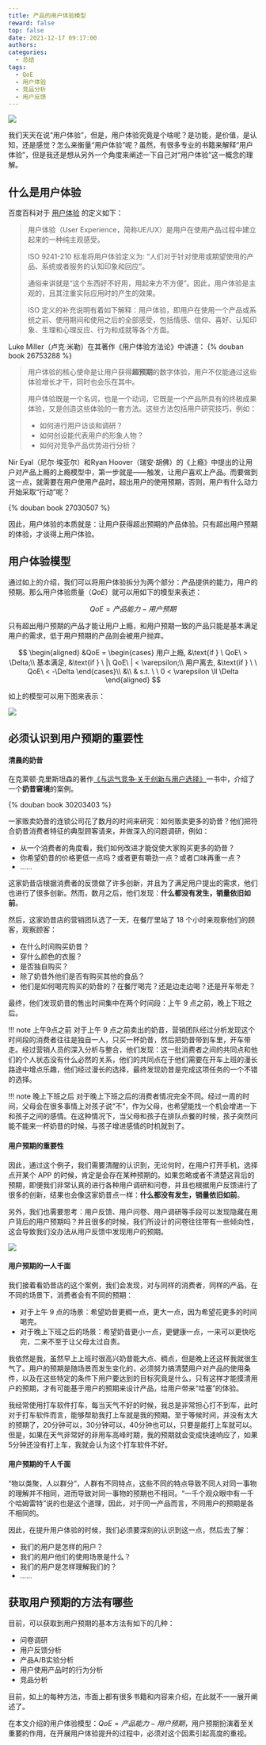 ```yaml
---
title: 产品的用户体验模型
reward: false
top: false
date: 2021-12-17 09:17:00
authors:
categories:
  - 总结
tags:
  - QoE
  - 用户体验
  - 竞品分析
  - 用户反馈
---
```


![](1.png)

我们天天在说“用户体验”，但是，用户体验究竟是个啥呢？是功能，是价值，是认知，还是感觉？怎么来衡量“用户体验”呢？虽然，有很多专业的书籍来解释“用户体验”，但是我还是想从另外一个角度来阐述一下自己对“用户体验”这一概念的理解。

<!--more-->

## 什么是用户体验
百度百科对于 [用户体验](https://baike.baidu.com/item/%E7%94%A8%E6%88%B7%E4%BD%93%E9%AA%8C/1994) 的定义如下：

> 用户体验（User Experience，简称UE/UX）是用户在使用产品过程中建立起来的一种纯主观感受。
> 
> ISO 9241-210 标准将用户体验定义为: “人们对于针对使用或期望使用的产品、系统或者服务的认知印象和回应”。
> 
> 通俗来讲就是“这个东西好不好用，用起来方不方便”。因此，用户体验是主观的，且其注重实际应用时的产生的效果。
>
> ISO 定义的补充说明有着如下解释：用户体验，即用户在使用一个产品或系统之前、使用期间和使用之后的全部感受，包括情感、信仰、喜好、认知印象、生理和心理反应、行为和成就等各个方面。

Luke Miller（卢克·米勒）在其著作《用户体验方法论》中讲道：
{% douban book 26753288 %}
> 用户体验的核心使命是让用户获得**超预期**的数字体验，用户不仅能通过这些体验增长才干，同时也会乐在其中。
> 
> 用户体验既是一个名词，也是一个动词，它既是一个产品所具有的终极成果体验，又是创造这些体验的一套方法。这些方法包括用户研究技巧，例如：
> * 如何进行用户访谈和调研？
> * 如何创设能代表用户的形象人物？
> * 如何对竞争产品优势进行分析？

Nir Eyal（尼尔·埃亚尔）和Ryan Hoover（瑞安·胡佛）的《上瘾》中提出的让用户对产品上瘾的上瘾模型中，第一步就是——触发，让用户喜欢上产品。而要做到这一点，就需要在用户使用产品时，超出用户的使用预期，否则，用户有什么动力开始采取“行动”呢？

{% douban book 27030507 %}

因此，用户体验的本质就是：让用户获得超出预期的产品体验。只有超出用户预期的体验，才谈得上用户体验。

## 用户体验模型
通过如上的介绍，我们可以将用户体验拆分为两个部分：产品提供的能力，用户的预期。那么用户体验质量（*QoE*）就可以用如下的模型来表述：

$$
QoE = 产品能力 - 用户预期
$$

只有超出用户预期的产品才能让用户上瘾，和用户预期一致的产品只能是基本满足用户的需求，低于用户预期的产品则会被用户抛弃。

$$
\begin{aligned}
&QoE = \begin{cases}
用户上瘾, &\text{if } \ QoE\  > \Delta;\\
基本满足, &\text{if } \ |\ QoE\ | < \varepsilon;\\
用户离去, &\text{if } \ \ QoE\  <  -\Delta
\end{cases}\\
&\\
& s.t. \ \ 0 < \varepsilon \ll \Delta
\end{aligned}
$$

如上的模型可以用下图来表示：

![](2.png)

## 必须认识到用户预期的重要性
#### 清晨的奶昔
在克莱顿·克里斯坦森的著作[《与运气竞争·关于创新与用户选择》](https://book.douban.com/subject/30203403/)一书中，介绍了一个**奶昔窘境**的案例。

<!--![](3.jpeg)-->

{% douban book 30203403 %}

一家贩卖奶昔的连锁公司花了数月的时间来研究：如何贩卖更多的奶昔？他们把符合奶昔消费者特征的典型顾客请来，并做深入的问题调研，例如：
* 从一个消费者的角度看，我们如何改进才能促使大家购买更多的奶昔？
* 你希望奶昔的价格更低一点吗？或者更有嚼劲一点？或者口味再重一点？
* ……

这家奶昔店根据消费者的反馈做了许多创新，并且为了满足用户提出的需求，他们也进行了很多创新。然而，数月之后，他们发现：**什么都没有发生，销量依旧如前**。

然后，这家奶昔店的营销团队选了一天，在餐厅里站了 18 个小时来观察他们的顾客，观察顾客：
* 在什么时间购买奶昔？
* 穿什么颜色的衣服？
* 是否独自购买？
* 除了奶昔外他们是否有购买其他的食品？
* 他们是如何喝完购买的奶昔的？在餐厅喝完？还是边走边喝？还是开车带走？

最终，他们发现奶昔的售出时间集中在两个时间段：上午 9 点之前，晚上下班之后。

!!! note 上午9点之前
    对于上午 9 点之前卖出的奶昔，营销团队经过分析发现这个时间段的消费者往往是独自一人，只买一杯奶昔，然后把奶昔带到车里，开车带走。经过营销人员的深入分析与整合，他们发现：这一批消费者之间的共同点和他们的个人状态没有什么必然的关系，他们的共同点在于他们需要在开车上班的漫长路途中增点乐趣，他们经过漫长的选择，最终发现奶昔是完成这项任务的一个不错的选择。

!!! note 晚上下班之后
    对于晚上下班之后的消费者情况完全不同。经过一周的时间，父母会在很多事情上对孩子说“不”，作为父母，也希望能找一个机会增进一下和孩子之间的感情。在这种情况下，当父母和孩子在排队点餐的时候，孩子突然问能不能来一杯奶昔的时候，与孩子增进感情的时机就到了。

#### 用户预期的重要性
因此，通过这个例子，我们需要清醒的认识到，无论何时，在用户打开手机，选择点开某个 APP 的时候，肯定是会存在某种预期的。如果忽略或者不清楚这背后的预期，即便我们非常认真的进行各种用户调研和问卷，并且也根据用户反馈进行了很多的创新，结果也会像这家奶昔点一样：**什么都没有发生，销量依旧如前**。

另外，我们也需要思考：用户反馈、用户问卷、用户调研等手段可以发现隐藏在用户背后的用户预期吗？并且很多的时候，我们所设计的问卷往往带有一些倾向性，这会导致我们没办法从用户反馈中发现用户的预期。

![](4.png)

#### 用户预期的一人千面
我们接着看奶昔店的这个案例，我们会发现，对与同样的消费者，同样的产品，在不同的场景下，消费者会有不同的预期：
* 对于上午 9 点的场景：希望奶昔更稠一点，更大一点，因为希望花更多的时间喝完。
* 对于晚上下班之后的场景：希望奶昔更小一点，更健康一点，一来可以更快吃完，二来不至于让父母太过自责。

我依然是我，虽然早上上班时很高兴奶昔能大点、稠点，但是晚上还这样我就很生气了。用户的预期是随场景而发生变化的，必须努力搞清楚用户对产品的使用条件，以及在这些特定的条件下用户要达到的目标究竟是什么，只有这样才能摸清用户的预期，才有可能基于用户的预期来设计产品，给用户带来“哇塞”的体验。

我经常使用打车软件打车，每当天气不好的时候，我总是非常担心打不到车，此时对于打车软件而言，能够帮助我打上车就是我的预期。至于等候时间，并没有太大的预期了，20分钟可以，30分钟可以，40分钟也可以，只要是能打上车就可以。但是，如果在天气非常好的非用车高峰时期，我的预期就会变成快速响应了，如果5分钟还没有打上车，我就会认为这个打车软件不好。

#### 用户预期的千人千面
“物以类聚，人以群分”，人群有不同特点，这些不同的特点导致不同人对同一事物的理解并不相同，进而导致对同一事物的预期也不相同。“一千个观众眼中有一千个哈姆雷特”说的也是这个道理，因此，对于同一产品而言，不同用户的预期是各不相同的。

因此，在提升用户体验的时候，我们必须要深刻的认识到这一点，然后去了解：
* 我们的用户是怎样的用户？
* 我们的用户他们的使用场景是什么？
* 我们的用户是怎样理解我们的？
* ……

## 获取用户预期的方法有哪些
目前，可以获取到用户预期的基本方法有如下的几种：
* 问卷调研
* 用户反馈分析
* 产品A/B实验分析
* 用户使用产品时的行为分析
* 竞品分析

目前，如上的每种方法，市面上都有很多书籍和内容来介绍，在此就不一一展开阐述了。

在本文介绍的用户体验模型：$QoE=产品能力-用户预期$，用户预期扮演着至关重要的作用，在开展用户体验提升的过程中，必须对这个因素引起高度的重视。



